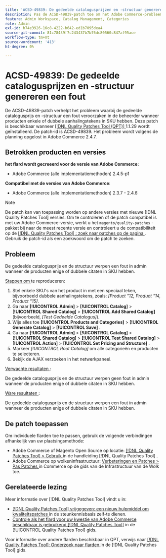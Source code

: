 ```yaml
---
title: 'ACSD-49839: De gedeelde catalogusprijzen en -structuur genereren een fout'
description: Pas de ACSD-49839-patch toe om het Adobe Commerce-probleem op te lossen waarbij de prijs en structuur van de gedeelde catalogus een fout in de beheerder veroorzaken wanneer producten enkele of dubbele aanhalingstekens in SKU hebben.
feature: Admin Workspace, Catalog Management, Categories
role: Admin
exl-id: b74e3926-16c8-4222-b642-ed1b7095dea4
source-git-commit: 81c78439f7c243437b7b76dc80560c847af95ace
workflow-type: tm+mt
source-wordcount: '413'
ht-degree: 0%

---
```


# ACSD-49839: De gedeelde catalogusprijzen en -structuur genereren een fout

De ACSD-49839-patch verhelpt het probleem waarbij de gedeelde catalogusprijs en -structuur een fout veroorzaken in de beheerder wanneer producten enkele of dubbele aanhalingstekens in SKU hebben. Deze patch is beschikbaar wanneer [[!DNL Quality Patches Tool (QPT)] ](https://experienceleague.adobe.com/nl/docs/commerce-knowledge-base/kb/announcements/commerce-announcements/magento-quality-patches-released-new-tool-to-self-serve-quality-patches) 1.1.29 wordt geïnstalleerd. De patch-id is ACSD-49839. Het probleem wordt volgens de planning opgelost in Adobe Commerce 2.4.7.

## Betrokken producten en versies

**het flard wordt gecreeerd voor de versie van Adobe Commerce:**

* Adobe Commerce (alle implementatiemethoden) 2.4.5-p1

**Compatibel met de versies van Adobe Commerce:**

* Adobe Commerce (alle implementatiemethoden) 2.3.7 - 2.4.6

>[!NOTE]
>
>De patch kan van toepassing worden op andere versies met nieuwe [!DNL Quality Patches Tool] versies. Om te controleren of de patch compatibel is met uw Adobe Commerce-versie, werkt u het `magento/quality-patches` -pakket bij naar de meest recente versie en controleert u de compatibiliteit op de [[!DNL Quality Patches Tool] : zoek naar patches op de pagina ](https://experienceleague.adobe.com/tools/commerce-quality-patches/index.html?lang=nl-NL) . Gebruik de patch-id als een zoekwoord om de patch te zoeken.

## Probleem

De gedeelde catalogusprijs en de structuur werpen een fout in admin wanneer de producten enige of dubbele citaten in SKU hebben.

<u> Stappen om </u> te reproduceren:

1. Stel enkele SKU&#39;s van het product in met een speciaal teken, bijvoorbeeld dubbele aanhalingstekens, zoals:
   *[Product &quot;12, Product &quot;14, Product &quot;15]*.
1. Ga naar **[!UICONTROL Admin]** > **[!UICONTROL Catalog]** > **[!UICONTROL Shared Catalog]** > **[!UICONTROL Add Shared Catalog]** (bijvoorbeeld, *[Test Gedeelde Catalogus]*).
1. Wijs alles toe **[!UICONTROL Products and Categories]** > **[!UICONTROL Generate Catalog]** > **[!UICONTROL Save]** .
1. Ga naar **[!UICONTROL Admin]** > **[!UICONTROL Catalog]** > **[!UICONTROL Shared Catalog]** > **[!UICONTROL Test Shared Catalog]** > **[!UICONTROL Action]** > **[!UICONTROL Set Pricing and Structure]** .
1. Markeer *[!UICONTROL Root Catalog]* om alle categorieën en producten te selecteren.
1. Bekijk de AJAX verzoeken in het netwerkpaneel.

<u> Verwachte resultaten </u>:

De gedeelde catalogusprijs en de structuur werpen geen fout in admin wanneer de producten enige of dubbele citaten in SKU hebben.

<u> Ware resultaten </u>:

De gedeelde catalogusprijs en de structuur werpen een fout in admin wanneer de producten enige of dubbele citaten in SKU hebben.

## De patch toepassen

Om individuele flarden toe te passen, gebruik de volgende verbindingen afhankelijk van uw plaatsingsmethode:

* Adobe Commerce of Magento Open Source op locatie: [[!DNL Quality Patches Tool]  > Gebruik ](/help/tools/quality-patches-tool/usage.md) in de handleiding [!DNL Quality Patches Tool] .
* Adobe Commerce op wolkeninfrastructuur: [ Verbeteringen en Patches > Pas Patches ](https://experienceleague.adobe.com/docs/commerce-cloud-service/user-guide/develop/upgrade/apply-patches.html?lang=nl-NL) in Commerce op de gids van de Infrastructuur van de Wolk toe.

## Gerelateerde lezing

Meer informatie over [!DNL Quality Patches Tool] vindt u in:

* [[!DNL Quality Patches Tool]  vrijgegeven: een nieuw hulpmiddel om kwaliteitspatches ](https://experienceleague.adobe.com/nl/docs/commerce-knowledge-base/kb/announcements/commerce-announcements/magento-quality-patches-released-new-tool-to-self-serve-quality-patches) in de steunkennisbasis zelf-te dienen.
* [ Controle als het flard voor uw kwestie van Adobe Commerce beschikbaar is gebruikend  [!DNL Quality Patches Tool]](/help/tools/quality-patches-tool/patches-available-in-qpt/check-patch-for-magento-issue-with-magento-quality-patches.md) in de [!UICONTROL Quality Patches Tool] gids.


Voor informatie over andere flarden beschikbaar in QPT, verwijs naar [[!DNL Quality Patches Tool]: Onderzoek naar flarden ](https://experienceleague.adobe.com/tools/commerce-quality-patches/index.html?lang=nl-NL) in de [!DNL Quality Patches Tool] gids.
